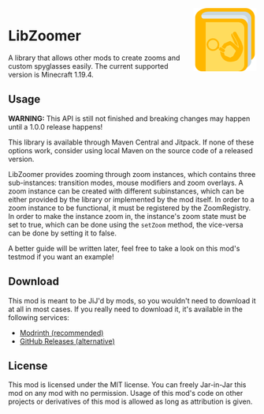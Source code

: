 <img src="./src/main/resources/assets/libzoomer/icon.png" align="right" width="128px"/>

# LibZoomer

A library that allows other mods to create zooms and custom spyglasses easily. The current supported version is Minecraft 1.19.4.

## Usage

**WARNING:** This API is still not finished and breaking changes may happen until a 1.0.0 release happens!

This library is available through Maven Central and Jitpack. If none of these options work, consider using local Maven on the source code of a released version.

LibZoomer provides zooming through zoom instances, which contains three sub-instances: transition modes, mouse modifiers and zoom overlays. A zoom instance can be created with different subinstances, which can be either provided by the library or implemented by the mod itself. In order to a zoom instance to be functional, it must be registered by the ZoomRegistry. In order to make the instance zoom in, the instance's zoom state must be set to true, which can be done using the `setZoom` method, the vice-versa can be done by setting it to false.

A better guide will be written later, feel free to take a look on this mod's testmod if you want an example!

## Download

This mod is meant to be JiJ'd by mods, so you wouldn't need to download it at all in most cases. If you really need to download it, it's available in the following services:

- [Modrinth (recommended)](https://modrinth.com/mod/libzoomer)
- [GitHub Releases (alternative)](https://github.com/EnnuiL/LibZoomer/releases)

## License

This mod is licensed under the MIT license. You can freely Jar-in-Jar this mod on any mod with no permission. Usage of this mod's code on other projects or derivatives of this mod is allowed as long as attribution is given.
